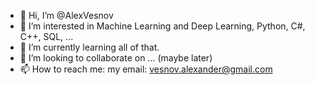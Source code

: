 - 👋 Hi, I’m @AlexVesnov
- 👀 I’m interested in Machine Learning and Deep Learning, Python, C#, C++, SQL, ... 
- 🌱 I’m currently learning all of that.
- 💞️ I’m looking to collaborate on ... (maybe later)
- 📫 How to reach me: my email: vesnov.alexander@gmail.com

<!---
AlexVesnov/AlexVesnov is a ✨ special ✨ repository because its `README.md` (this file) appears on your GitHub profile.
You can click the Preview link to take a look at your changes.
--->
